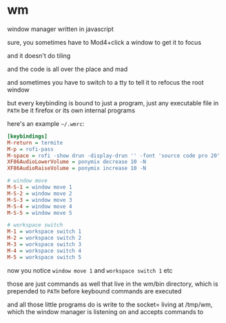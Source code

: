 # wm
window manager written in javascript

sure, you sometimes have to Mod4+click a window to get it to focus

and it doesn't do tiling

and the code is all over the place and mad

and sometimes you have to switch to a tty to tell it to refocus the root window

but every keybinding is bound to just a program, just any executable file in `PATH` be it firefox or its own internal programs

here's an example `~/.wmrc`:

```ini
[keybindings]
M-return = termite
M-p = rofi-pass
M-space = rofi -show drun -display-drun '' -font 'source code pro 20'	-separator-style 'none'
XF86AudioLowerVolume = ponymix decrease 10 -N
XF86AudioRaiseVolume = ponymix increase 10 -N

# window move
M-S-1 = window move 1
M-S-2 = window move 2
M-S-3 = window move 3
M-S-4 = window move 4
M-S-5 = window move 5

# workspace switch
M-1 = workspace switch 1
M-2 = workspace switch 2
M-3 = workspace switch 3
M-4 = workspace switch 4
M-5 = workspace switch 5
```

now you notice `window move 1` and `workspace switch 1` etc

those are just commands as well that live in the wm/bin directory, which is prepended to `PATH` before keybound commands are executed

and all those little programs do is write to the socket= living at /tmp/wm, which the window manager is listening on and accepts commands to

